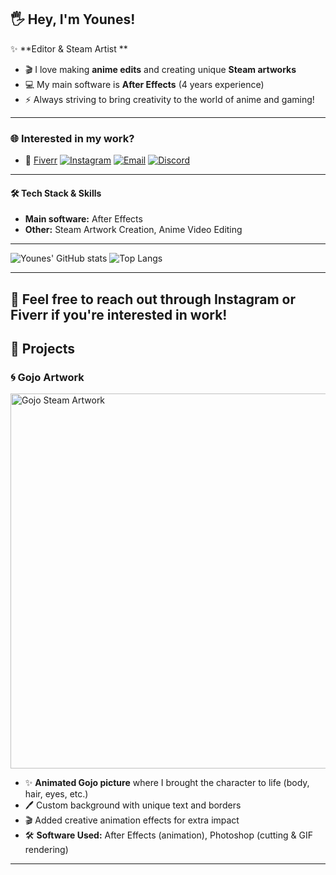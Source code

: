 ## 🖐️ Hey, I'm Younes!

✨ **Editor & Steam Artist **

- 🎬 I love making **anime edits** and creating unique **Steam artworks**
- 💻 My main software is **After Effects** (4 years experience)
- ⚡ Always striving to bring creativity to the world of anime and gaming!

---

### 🌐 Interested in my work?
- 🎨 [Fiverr](https://www.fiverr.com/s/gDW7vj9)
[![Instagram](https://img.shields.io/badge/Instagram-sn1kex._-E4405F?style=flat&logo=instagram&logoColor=white)](https://instagram.com/sn1kex._)
[![Email](https://img.shields.io/badge/Email-k1nik0kin@gmail.com-D14836?style=flat&logo=gmail&logoColor=white)](mailto:k1nik0kin@gmail.com)
[![Discord](https://img.shields.io/badge/Discord-ssnaakee-5865F2?style=flat&logo=discord&logoColor=white)](https://discord.com/users/ssnaakee)


---

#### 🛠 Tech Stack & Skills
- **Main software:** After Effects
- **Other:** Steam Artwork Creation, Anime Video Editing

---

![Younes' GitHub stats](https://github-readme-stats.vercel.app/api?username=your-github-username&show_icons=true&theme=tokyonight)
![Top Langs](https://github-readme-stats.vercel.app/api/top-langs/?username=your-github-username&layout=compact&theme=tokyonight)

---
💌 Feel free to reach out through Instagram or Fiverr if you're interested in work!
---

## 🎨 Projects

### 🌀 Gojo Artwork

<img src="gojo.gif" alt="Gojo Steam Artwork" width="600"/>

- ✨ **Animated Gojo picture** where I brought the character to life (body, hair, eyes, etc.)
- 🖊️ Custom background with unique text and borders
- 🎬 Added creative animation effects for extra impact
- 🛠️ **Software Used:** After Effects (animation), Photoshop (cutting & GIF rendering)

---



